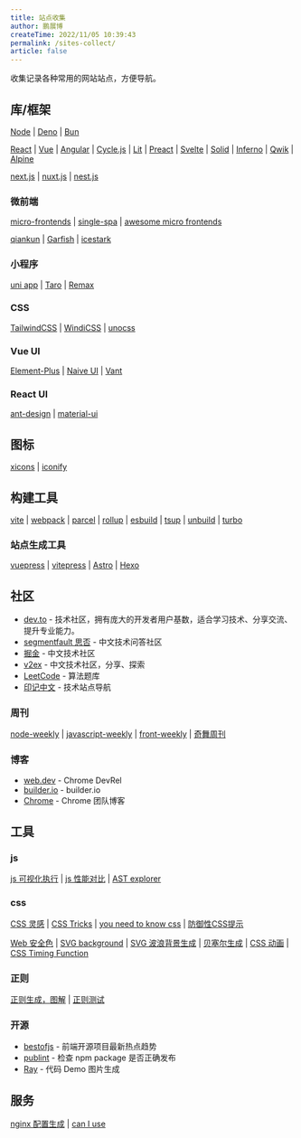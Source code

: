 ```yaml
---
title: 站点收集
author: 鹏展博
createTime: 2022/11/05 10:39:43
permalink: /sites-collect/
article: false
---
```


收集记录各种常用的网站站点，方便导航。


## 库/框架

[Node](https://nodejs.org/)
| [Deno](https://deno.land/)
| [Bun](https://bun.sh/docs)

[React](https://reactjs.org/docs/getting-started.html)
| [Vue](https://cn.vuejs.org/guide/introduction.html)
| [Angular](https://angular.io/)
| [Cycle.js](https://cycle.js.org/)
| [Lit](https://lit.dev/)
| [Preact](https://preactjs.com/)
| [Svelte](https://svelte.dev/docs)
| [Solid](https://www.solidjs.com/)
| [Inferno](https://infernojs.org/)
| [Qwik](https://qwik.builder.io/docs/overview/)
| [Alpine](https://alpinejs.dev/)

[next.js](https://nextjs.org/)
| [nuxt.js](https://nuxtjs.org/)
| [nest.js](https://nestjs.com/)


### 微前端

[micro-frontends](https://swearer23.github.io/micro-frontends/)
| [single-spa](https://single-spa.js.org/)
| [awesome micro frontends](https://github.com/rajasegar/awesome-micro-frontends)

[qiankun](https://qiankun.umijs.org/)
| [Garfish](https://github.com/modern-js-dev/garfish)
| [icestark](https://github.com/ice-lab/icestark)

### 小程序

[uni app](https://uniapp.dcloud.io/)
| [Taro](https://taro.jd.com/)
| [Remax](https://remaxjs.org/)

### CSS

[TailwindCSS](https://tailwindcss.com/)
| [WindiCSS](https://windicss.org/)
| [unocss](https://uno.antfu.me/)

### Vue UI

[Element-Plus](https://element-plus.org/)
| [Naive UI](https://www.naiveui.com/)
| [Vant](https://vant-ui.github.io/vant/)

### React UI

[ant-design](https://ant.design/)
| [material-ui](https://mui.com/core/)

## 图标

[xicons](https://www.xicons.org/#/)
| [iconify](https://icon-sets.iconify.design/)

## 构建工具

[vite](https://cn.vitejs.dev/guide/)
| [webpack](https://webpack.js.org/concepts/)
| [parcel](https://parceljs.org/)
| [rollup](https://rollupjs.org/introduction/)
| [esbuild](https://esbuild.github.io/)
| [tsup](https://tsup.egoist.dev/)
| [unbuild](https://github.com/unjs/unbuild)
| [turbo](https://turbo.build/)

### 站点生成工具

[vuepress](https://v2.vuepress.vuejs.org/)
| [vitepress](https://vitepress.vuejs.org/)
| [Astro](https://astro.build/)
| [Hexo](https://hexo.io/)


## 社区

- [dev.to](https://dev.to/) - 技术社区，拥有庞大的开发者用户基数，适合学习技术、分享交流、提升专业能力。
- [segmentfault 思否](https://segmentfault.com/) - 中文技术问答社区
- [掘金](https://juejin.cn/) - 中文技术社区
- [v2ex](https://www.v2ex.com/) - 中文技术社区，分享、探索
- [LeetCode](https://leetcode.cn/problemset/all/) - 算法题库
- [印记中文](https://docschina.org/) - 技术站点导航

### 周刊

[node-weekly](https://nodeweekly.com/issues)
| [javascript-weekly](https://javascriptweekly.com/issues)
| [front-weekly](https://frontender-ua.medium.com/)
| [奇舞周刊](https://weekly.75.team/)

### 博客

- [web.dev](https://web.dev/blog/) - Chrome DevRel
- [builder.io](https://www.builder.io/blog) - builder.io
- [Chrome](https://developer.chrome.com/blog/) - Chrome 团队博客

## 工具

### js

[js 可视化执行](https://www.jsv9000.app/)
| [js 性能对比](https://jsbench.me/)
| [AST explorer](https://www.astexplorer.net/)

### css

[CSS 灵感](https://csscoco.com/inspiration/#/)
| [CSS Tricks](https://qishaoxuan.github.io/css_tricks/)
| [you need to know css](https://lhammer.cn/You-need-to-know-css/#/)
| [防御性CSS提示](https://defensivecss.dev/tips)

[Web 安全色](https://www.bootcss.com/p/websafecolors/)
| [SVG background](https://www.svgbackgrounds.com/)
| [SVG 波浪背景生成](https://svgwave.in/)
| [贝塞尔生成](https://easings.co/)
| [CSS 动画](https://animista.net/)
| [CSS Timing Function](https://easings.net/zh-cn)

### 正则

[正则生成，图解](https://regex-vis.com/)
| [正则测试](https://regex101.com/)

### 开源

- [bestofjs](https://bestofjs.org/) - 前端开源项目最新热点趋势
- [publint](https://publint.dev/) - 检查 npm package 是否正确发布
- [Ray](https://www.ray.so/) - 代码 Demo 图片生成


## 服务

[nginx 配置生成](https://www.digitalocean.com/community/tools/nginx?global.app.lang=zhCN)
| [can I use](https://caniuse.com/)

